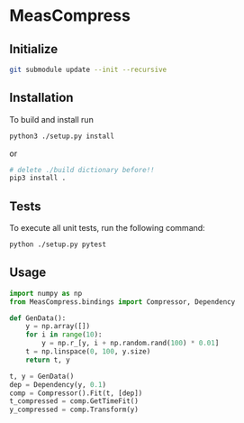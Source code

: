 # MeasCompress

## Initialize

```bash
git submodule update --init --recursive
```

## Installation

To build and install run

```bash
python3 ./setup.py install
```

or

```bash
# delete ./build dictionary before!!
pip3 install .
```

## Tests

To execute all unit tests, run the following command:

```bash
python ./setup.py pytest
```

## Usage

```python
import numpy as np
from MeasCompress.bindings import Compressor, Dependency

def GenData():
    y = np.array([])
    for i in range(10):
        y = np.r_[y, i + np.random.rand(100) * 0.01]
    t = np.linspace(0, 100, y.size)
    return t, y

t, y = GenData()
dep = Dependency(y, 0.1)
comp = Compressor().Fit(t, [dep])
t_compressed = comp.GetTimeFit()
y_compressed = comp.Transform(y)
```
